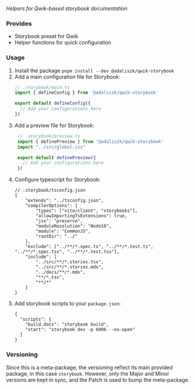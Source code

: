_Helpers for Qwik-based storybook documentation_

### Provides
- Storybook preset for Qwik
- Helper functions for quick configuration

### Usage

1. Install the package `pnpm install --dev @adaliszk/qwik-storybook`
2. Add a main configuration file for Storybook:
   ```typescript
   // .storybook/main.ts
   import { defineConfig } from '@adaliszk/qwik-storybook'
   
   export default defineConfig({
     // Add your configurations here
   })
   ```
3. Add a preview file for Storybook:
   ```typescript
    // .storybook/preview.ts
    import { definePreview } from '@adaliszk/qwik-storybook'
    import "../src/global.css"
   
    export default definePreview({
      // Add your configurations here
    })
    ```
4. Configure typescript for Storybook:
   ```json5
   // .storybook/tsconfig.json
   {
       "extends": "../tsconfig.json",
       "compilerOptions": {
           "types": ["vite/client", "storybooks"],
           "allowImportingTsExtensions": true,
           "jsx": "preserve",
           "moduleResolution": "Node16",
           "module": "CommonJS",
           "rootDir": "../"
       },
       "exclude": ["../**/*.spec.ts", "../**/*.test.ts", "../**/*.spec.tsx", "../**/*.test.tsx"],
       "include": [
           "../src/**/*.stories.tsx",
           "../src/**/*.stories.mdx",
           "../docs/**/*.mdx",
           "**/*.tsx",
           "**/*"
       ]
   }
   ```
5. Add storybook scripts to your `package.json`:
   ```json5
   {
     "scripts": {
       "build.docs": "storybook build",
       "start": "storybook dev -p 6006 --no-open"
     }
   }
   ```

### Versioning

Since this is a meta-package, the versioning reflect its main provided package, in this case `storybook`. However, only the
Major and Minor versions are kept in sync, and the Patch is used to bump the meta-package.
